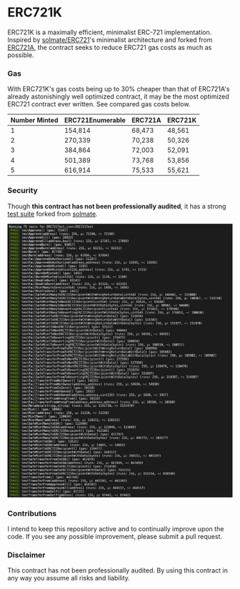 # ERC721K

ERC721K is a maximally efficient, minimalist ERC-721 implementation. Inspired by [solmate/ERC721](https://github.com/Rari-Capital/solmate/blob/main/src/tokens/ERC721.sol)'s minimalist architecture and forked from [ERC721A](https://github.com/chiru-labs/ERC721A), the contract seeks to reduce ERC721 gas costs as much as possible.

### Gas

With ERC721K's gas costs being up to 30% cheaper than that of ERC721A's already astonishingly well optimized contract, it may be the most optimized ERC721 contract ever written. See compared gas costs below.

| Number Minted | ERC721Enumerable | ERC721A | ERC721K |
| ------------- | ---------------- | ------- | ------- |
| 1             | 154,814          | 68,473  | 48,561  |
| 2             | 270,339          | 70,238  | 50,326  |
| 3             | 384,864          | 72,003  | 52,091  |
| 4             | 501,389          | 73,768  | 53,856  |
| 5             | 616,914          | 75,533  | 55,621  |

### Security

Though **this contract has not been professionally audited**, it has a strong [test suite](https://github.com/kadenzipfel/ERC721K/blob/main/src/test/ERC721K.t.sol) forked from [solmate](https://github.com/Rari-Capital/solmate/blob/main/src/test/ERC721.t.sol).

![tests](tests.png)

### Contributions

I intend to keep this repository active and to continually improve upon the code. If you see any possible improvement, please submit a pull request.

### Disclaimer

This contract has not been professionally audited. By using this contract in any way you assume all risks and liability.
